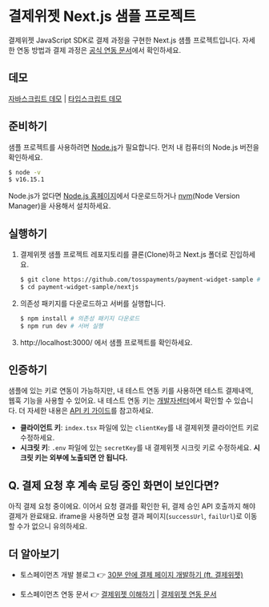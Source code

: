 # 결제위젯 Next.js 샘플 프로젝트

결제위젯 JavaScript SDK로 결제 과정을 구현한 Next.js 샘플 프로젝트입니다. 자세한 연동 방법과 결제 과정은 [공식 연동 문서](https://docs.tosspayments.com/guides/payment-widget/integration)에서 확인하세요.


## 데모

[자바스크립트 데모](https://codesandbox.io/p/sandbox/payment-widget-nextjs-smaple-85l2dg) | [타입스크립트 데모](https://codesandbox.io/p/sandbox/payment-widget-nextjs-ts-sample-9yv4vx)

## 준비하기

샘플 프로젝트를 사용하려면 [Node.js](https://nodejs.org/ko/)가 필요합니다. 먼저 내 컴퓨터의 Node.js 버전을 확인하세요.

```sh
$ node -v
$ v16.15.1
```

Node.js가 없다면 [Node.js 홈페이지](https://nodejs.org/ko/download/)에서 다운로드하거나 [nvm](https://github.com/nvm-sh/nvm#about)(Node Version Manager)을 사용해서 설치하세요.

## 실행하기

1. 결제위젯 샘플 프로젝트 레포지토리를 클론(Clone)하고 Next.js 폴더로 진입하세요.

    ```sh
    $ git clone https://github.com/tosspayments/payment-widget-sample # 샘플 프로젝트 클론
    $ cd payment-widget-sample/nextjs
    ```

2. 의존성 패키지를 다운로드하고 서버를 실행합니다.

    ```sh
    $ npm install # 의존성 패키지 다운로드
    $ npm run dev # 서버 실행
    ```

3. http://localhost:3000/ 에서 샘플 프로젝트를 확인하세요.

## 인증하기

샘플에 있는 키로 연동이 가능하지만, 내 테스트 연동 키를 사용하면 테스트 결제내역, 웹훅 기능을 사용할 수 있어요. 내 테스트 연동 키는 [개발자센터](https://developers.tosspayments.com/my/api-keys)에서 확인할 수 있습니다. 더 자세한 내용은 [API 키 가이드](https://docs.tosspayments.com/reference/using-api/api-keys)를 참고하세요.

- **클라이언트 키**: `index.tsx` 파일에 있는 `clientKey`를 내 결제위젯 클라이언트 키로 수정하세요.
- **시크릿 키**: `.env` 파일에 있는 `secretKey`를 내 결제위젯 시크릿 키로 수정하세요. **시크릿 키는 외부에 노출되면 안 됩니다.**

## Q. 결제 요청 후 계속 로딩 중인 화면이 보인다면?

아직 결제 요청 중이에요. 이어서 요청 결과를 확인한 뒤, 결제 승인 API 호출까지 해야 결제가 완료돼요. iframe을 사용하면 요청 결과 페이지(`successUrl`, `failUrl`)로 이동할 수가 없으니 유의하세요.

## 더 알아보기

- 토스페이먼츠 개발 블로그 👉 [30분 안에 결제 페이지 개발하기 (ft. 결제위젯)](https://velog.io/@tosspayments/결제위젯으로-30분안에-결제-페이지-개발하기)

- 토스페이먼츠 연동 문서 👉 [결제위젯 이해하기](https://docs.tosspayments.com/guides/payment-widget/overview) | [결제위젯 연동 문서](https://docs.tosspayments.com/guides/payment-widget/integration)
